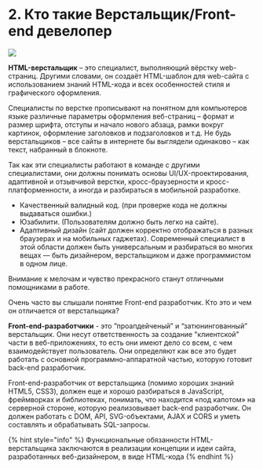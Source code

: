 # 2. Кто такие Верстальщик/Front-end девелопер

![](https://github.com/olgamaslovaolga/Alevel-Markup/raw/master/images/img-1.02.png)



**HTML-верстальщик** – это специалист, выполняющий вёрстку web-страниц. Другими словами, он создаёт HTML-шаблон для web-сайта с использованием знаний HTML-кода и всех особенностей стиля и графического оформления.

Специалисты по верстке прописывают на понятном для компьютеров языке различные параметры оформления веб-страниц – формат и размер шрифта, отступы и начало нового абзаца, рамки вокруг картинок, оформление заголовков и подзаголовков и т.д. Не будь верстальщиков – все сайты в интернете бы выглядели одинаково – как текст, набранный в блокноте.

Так как эти специалисты работают в команде c другими специалистами, они должны понимать основы UI/UX-проектирования, адаптивной и отзывчивой верстки, кросс-браузерности и кросс-платформенности, а иногда и разбираться в мобильной разработке.

* Качественный валидный код. \(при проверке кода не должны выдаваться ошибки.\)
* Юзабилити. \(Пользователям должно быть легко на сайте\).
* Адаптивный дизайн \(сайт должен корректно отображаться в разных браузерах и на мобильных гаджетах\). Современный специалист в этой области должен быть универсальным и разбираться во многих вещах — быть дизайнером, верстальщиком и даже программистом в одном лице.

Внимание к мелочам и чувство прекрасного станут отличными помощниками в работе.

Очень часто вы слышали понятие Front-end разработчик. Кто это и чем он отличается от верстальщика?

**Front-end-разработчики** - это ”проапдейченый” и “затюнингованный” верстальщик. Они несут ответственность за создание "клиентской" части в веб-приложениях, то есть они имеют дело со всем, с чем взаимодействует пользователь. Они определяют как все это будет работать с основной программно-аппаратной частью, которую готовит back-end разработчик.

Front-end-разработчик от верстальщика \(помимо хороших знаний HTML5, CSS3\), должен еще и хорошо разбираться в JavaScript, фреймворках и библиотеках, понимать, что находится «под капотом» на серверной стороне, которую реализовывает back-end разработчик. Он должен работать с DOM, API, SVG-объектами, AJAX и CORS и уметь составлять и обрабатывать SQL-запросы.

{% hint style="info" %}
Функциональные обязанности HTML-верстальщика заключаются в реализации концепции и идеи сайта, разработанных веб-дизайнером, в виде HTML-кода
{% endhint %}



